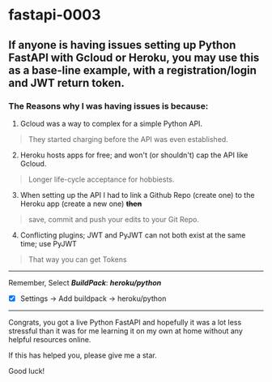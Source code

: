 # fastapi-0003

If anyone is having issues setting up Python FastAPI with Gcloud or Heroku, 
you may use this as a base-line example, with a registration/login and JWT 
return token. 
---
### **The Reasons why I was having issues is because:**
1) Gcloud was a way to complex for a simple Python API. 
  >They started charging before the API was even established.

2) Heroku hosts apps for free; and won't (or shouldn't) cap the API like Gcloud.
  >Longer life-cycle acceptance for hobbiests. 

3) When setting up the API I had to link a Github Repo (create one) 
   to the Heroku app (create a new one) __~~then~~__ 
  >save, commit and push your edits to your Git Repo.

4) Conflicting plugins; JWT and PyJWT can not both exist at the same time; use PyJWT
  >That way you can get Tokens
---
Remember, Select ***BuildPack***: ***heroku/python***
- [x] Settings -> Add buildpack -> heroku/python
---
Congrats, you got a live Python FastAPI and hopefully it was a lot less stressful than it 
was for me learning it on my own at home without any helpful resources online.

If this has helped you, please give me a star. 

Good luck!
